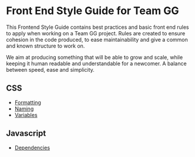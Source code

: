 # Front End Style Guide for Team GG

This Frontend Style Guide contains best practices and basic front end rules to apply when working on a Team GG project. Rules are created to ensure cohesion in the code produced, to ease maintainability and give a common and known structure to work on.

We aim at producing something that will be able to grow and scale, while keeping it human readable and understandable for a newcomer. A balance between speed, ease and simplicity.

## CSS

* [Formatting](css/formatting.md)
* [Naming](css/naming.md)
* [Variables](css/variables.md)

## Javascript

* [Dependencies](js/dependencies.md)